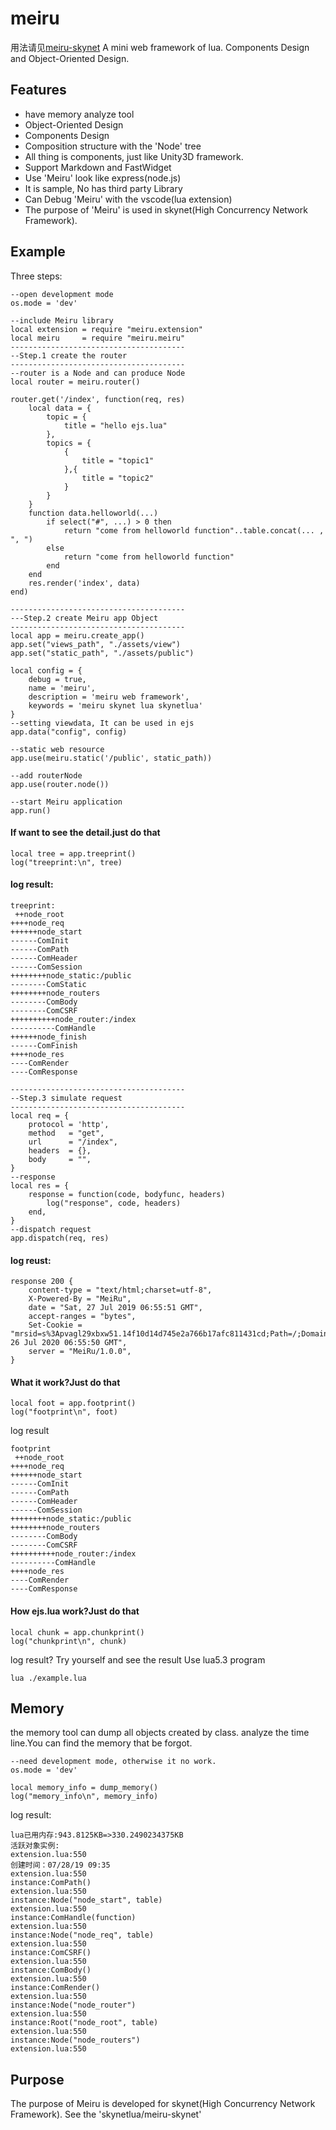# meiru

用法请见[meiru-skynet](https://github.com/skynetlua/meiru-skynet)
A mini web framework of lua.
Components Design and Object-Oriented Design.

## Features
  * have memory analyze tool 
  * Object-Oriented Design
  * Components Design
  * Composition structure with the 'Node' tree
  * All thing is components, just like Unity3D framework.
  * Support Markdown and FastWidget
  * Use 'Meiru' look like express(node.js)
  * It is sample, No has third party Library
  * Can Debug 'Meiru' with the vscode(lua extension)
  * The purpose of 'Meiru' is used in skynet(High Concurrency Network Framework).

## Example
Three steps:

```
--open development mode
os.mode = 'dev'

--include Meiru library
local extension = require "meiru.extension"
local meiru     = require "meiru.meiru"
---------------------------------------
--Step.1 create the router
---------------------------------------
--router is a Node and can produce Node
local router = meiru.router()

router.get('/index', function(req, res)
    local data = {
        topic = {
            title = "hello ejs.lua"
        },
        topics = {
            {
                title = "topic1"
            },{
                title = "topic2"
            }
        }
    }
    function data.helloworld(...)
        if select("#", ...) > 0 then
            return "come from helloworld function"..table.concat(... , ", ")
        else
            return "come from helloworld function"
        end
    end
	res.render('index', data)
end)

---------------------------------------
---Step.2 create Meiru app Object
---------------------------------------
local app = meiru.create_app()
app.set("views_path", "./assets/view")
app.set("static_path", "./assets/public")

local config = {
    debug = true,
    name = 'meiru', 
    description = 'meiru web framework', 
    keywords = 'meiru skynet lua skynetlua'
}
--setting viewdata, It can be used in ejs
app.data("config", config)

--static web resource
app.use(meiru.static('/public', static_path))

--add routerNode
app.use(router.node())

--start Meiru application
app.run()

```

#### If want to see the detail.just do that

```
local tree = app.treeprint()
log("treeprint:\n", tree)
```

#### log result:
```
treeprint:
 ++node_root
++++node_req
++++++node_start
------ComInit
------ComPath
------ComHeader
------ComSession
++++++++node_static:/public
--------ComStatic
++++++++node_routers
--------ComBody
--------ComCSRF
++++++++++node_router:/index
----------ComHandle
++++++node_finish
------ComFinish
++++node_res
----ComRender
----ComResponse
```

```
---------------------------------------
--Step.3 simulate request
---------------------------------------
local req = {
    protocol = 'http',
    method   = "get",
    url      = "/index",
    headers  = {},
    body     = "",
}
--response
local res = {
    response = function(code, bodyfunc, headers)
        log("response", code, headers)
    end,
}
--dispatch request
app.dispatch(req, res)
```

#### log reust:
```
response 200 {
	content-type = "text/html;charset=utf-8",
	X-Powered-By = "MeiRu",
	date = "Sat, 27 Jul 2019 06:55:51 GMT",
	accept-ranges = "bytes",
	Set-Cookie = "mrsid=s%3Apvagl29xbxw51.14f10d14d745e2a766b17afc811431cd;Path=/;Domain=;Expires=Sun, 26 Jul 2020 06:55:50 GMT",
	server = "MeiRu/1.0.0",
}
```

#### What it work?Just do that

```
local foot = app.footprint()
log("footprint\n", foot)
```
log result
```
footprint
 ++node_root
++++node_req
++++++node_start
------ComInit
------ComPath
------ComHeader
------ComSession
++++++++node_static:/public
++++++++node_routers
--------ComBody
--------ComCSRF
++++++++++node_router:/index
----------ComHandle
++++node_res
----ComRender
----ComResponse

```

#### How ejs.lua work?Just do that

```
local chunk = app.chunkprint()
log("chunkprint\n", chunk)
```
log result?
Try yourself and see the result
Use lua5.3 program
```
lua ./example.lua
```

## Memory
the memory tool can dump all objects created by class.
analyze the time line.You can find the memory that be forgot.
```
--need development mode, otherwise it no work.
os.mode = 'dev'

local memory_info = dump_memory()
log("memory_info\n", memory_info)
```
log result:
```
lua已用内存:943.8125KB=>330.2490234375KB
活跃对象实例:
extension.lua:550
创建时间：07/28/19 09:35
extension.lua:550
instance:ComPath()
extension.lua:550
instance:Node("node_start", table)
extension.lua:550
instance:ComHandle(function)
extension.lua:550
instance:Node("node_req", table)
extension.lua:550
instance:ComCSRF()
extension.lua:550
instance:ComBody()
extension.lua:550
instance:ComRender()
extension.lua:550
instance:Node("node_router")
extension.lua:550
instance:Root("node_root", table)
extension.lua:550
instance:Node("node_routers")
extension.lua:550
```


## Purpose
  The purpose of Meiru is developed for skynet(High Concurrency Network Framework).
  See the 'skynetlua/meiru-skynet'



